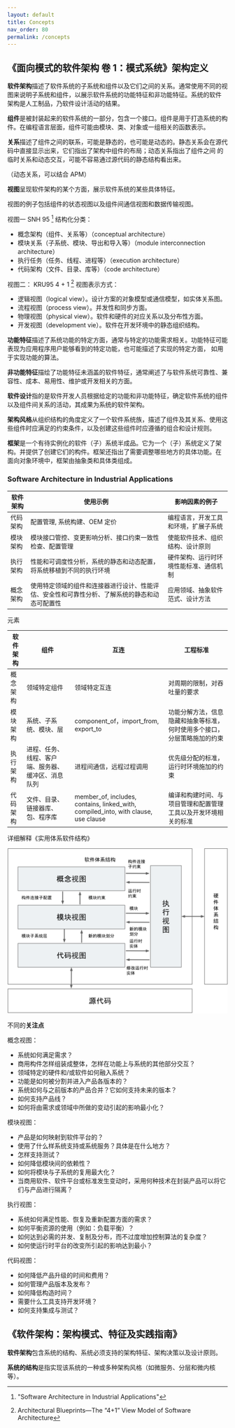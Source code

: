 ```yaml
---
layout: default
title: Concepts
nav_order: 80
permalink: /concepts
---
```


## 《面向模式的软件架构 卷 1：模式系统》架构定义

**软件架构**描述了软件系统的子系统和组件以及它们之间的关系。通常使用不同的视图来说明子系统和组件，以展示软件系统的功能特征和非功能特征。系统的软件
架构是人工制品，乃软件设计活动的结果。

**组件**是被封装起来的软件系统的一部分，包含一个接口。组件是用于打造系统的构件。在编程语言层面，组件可能由模块、类、对象或一组相关的函数表示。

**关系**描述了组件之间的联系，可能是静态的，也可能是动态的。静态关系会在源代码中直接显示出来，它们指出了架构中组件的布局；动态关系指出了组件之间
的临时关系和动态交互，可能不容易通过源代码的静态结构看出来。

（动态关系，可以结合 APM）

**视图**呈现软件架构的某个方面，展示软件系统的某些具体特征。

视图的例子包括组件的状态视图以及组件间通信视图和数据传输视图。

视图一 SNH 95 [^snh] 结构化分类：

- 概念架构（组件、关系等）（conceptual architecture）
- 模块关系（子系统、模块、导出和导入等）（module interconnection architecture）
- 执行任务（任务、线程、进程等）（execution architecture）
- 代码架构（文件、目录、库等）（code architecture）

[^snh]: "Software Architecture in Industrial Applications"

视图二： KRU95 4 + 1 [^kru95] 视图表示方式：

- 逻辑视图（logical view）。设计方案的对象模型或通信模型，如实体关系图。
- 流程视图（process view）。并发性和同步方面。
- 物理视图（physical view）。软件和硬件的对应关系以及分布性方面。
- 开发视图（development vie）。软件在开发环境中的静态组织结构。

[^kru95]: Architectural Blueprints—The “4+1” View Model of Software Architecture

**功能特征**描述了系统功能的特定方面，通常与特定的功能需求相关。功能特征可能表现为应用程序用户能够看到的特定功能，也可能描述了实现的特定方面，
如用于实现功能的算法。

**非功能特征**描绘了功能特征未涵盖的软件特征，通常阐述了与软件系统可靠性、兼容性、成本、易用性、维护或开发相关的方面。

**软件设计**指的是软件开发人员根据给定的功能和非功能特征，确定软件系统的组件以及组件间关系的活动，其成果为系统的软件架构。

**架构风格**从组织结构的角度定义了一个软件系统族，描述了组件及其关系、使用这些组件时应满足的约束条件，以及创建这些组件时应遵循的组合和设计规则。

**框架**是一个有待实例化的软件（子）系统半成品。它为一个（子）系统定义了架构。并提供了创建它们的构件。框架还指出了需要调整哪些地方的具体功能。在
面向对象环境中，框架由抽象类和具体类组成。

### Software Architecture in Industrial Applications

| 软件架构 | 使用示例                                            | 影响因素的例子             |
|------|-------------------------------------------------|---------------------|
| 代码架构 | 配置管理, 系统构建、OEM 定价                               | 编程语言，开发工具和环境，扩展子系统  |
| 模块架构 | 模块接口管控、变更影响分析、接口约束一致性检查、配置管理                    | 使能软件技术、组织结构、设计原则    |
| 执行架构 | 性能和可调度性分析，系统的静态和动态配置，将系统移植到不同的执行环境              | 硬件架构、运行时环境性能标准、通信机制 |
| 概念架构 | 使用特定领域的组件和连接器进行设计、性能评估、安全性和可靠性分析、了解系统的静态和动态可配置性 | 应用领域、抽象软件范式、设计方法    | 

元素

| 软件架构 | 组件                        | 互连                                                                                 | 工程标准                                 |
|------|---------------------------|------------------------------------------------------------------------------------|--------------------------------------|
| 概念架构 | 领域特定组件                    | 领域特定互连                                                                             | 对周期的限制，对吞吐量的要求                       |
| 模块架构 | 系统、子系统、模块、层               | component_of，import_from, export_to                                                | 功能分解方法，信息隐藏和抽象等标准，何时使用多个接口，分层策略施加的约束 |
| 执行架构 | 进程、任务、线程、客户端、服务器、缓冲区、消息队列 | 进程间通信，远程过程调用                                                                       | 优先级分配的标准，运行时环境施加的约束                  |
| 代码架构 | 文件、目录、链接器库、包、程序库          | member_of, includes, contains, linked_with, compiled_into, with clause, use clause | 编译和构建时间、与项目管理和配置管理工具以及开发环境相关的标准      | 

详细解释《实用体系软件结构》

![ArchView](/assets/diagrams/arch-view.svg)

不同的**关注点**

概念视图：

 - 系统如何满足需求？
 - 商用构件怎样组装成整体，怎样在功能上与系统的其他部分交互？
 - 领域特定的硬件和/或软件如何融入系统？
 - 功能是如何被分割并进入产品各版本的？
 - 系统如何与之前版本的产品合并？它如何支持未来的版本？
 - 如何支持产品线？
 - 如何将由需求或领域中所做的变动引起的影响最小化？

模块视图：

 - 产品是如何映射到软件平台的？
 - 使用了什么样系统支持或系统服务？具体是在什么地方？
 - 怎样支持测试？
 - 如何降低模块间的依赖性？
 - 如何将模块与子系统的复用最大化？
 - 当商用软件、软件平台或标准发生变动时，采用何种技术在封装产品可以将它们与产品进行隔离？

执行视图：

 - 系统如何满足性能、恢复及重新配置方面的需求？
 - 如何平衡资源的使用（例如：负载平衡）？
 - 如何达到必需的并发、复制及分布，而不过度增加控制算法的复杂度？
 - 如何使运行时平台的改变所引起的影响达到最小？

代码视图：

 - 如何降低产品升级的时间和费用？
 - 如何管理产品版本及发布？
 - 如何降低构造时间？
 - 需要什么工具支持开发环境？
 - 如何支持集成与测试？

## 《软件架构：架构模式、特征及实践指南》

**软件架构**包含系统的结构、系统必须支持的架构特征、架构决策以及设计原则。

**系统的结构**是指实现该系统的一种或多种架构风格（如微服务、分层和微内核等）。


